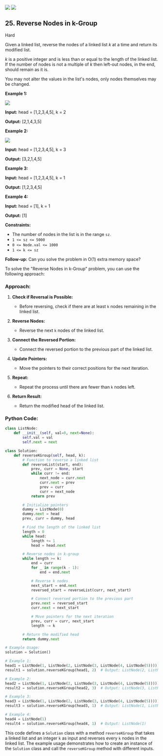 [![](https://img.shields.io/github/stars/javadev/LeetCode-in-All?label=Stars&style=flat-square)](https://github.com/javadev/LeetCode-in-All)
[![](https://img.shields.io/github/forks/javadev/LeetCode-in-All?label=Fork%20me%20on%20GitHub%20&style=flat-square)](https://github.com/javadev/LeetCode-in-All/fork)

## 25\. Reverse Nodes in k-Group

Hard

Given a linked list, reverse the nodes of a linked list _k_ at a time and return its modified list.

_k_ is a positive integer and is less than or equal to the length of the linked list. If the number of nodes is not a multiple of _k_ then left-out nodes, in the end, should remain as it is.

You may not alter the values in the list's nodes, only nodes themselves may be changed.

**Example 1:**

![](https://assets.leetcode.com/uploads/2020/10/03/reverse_ex1.jpg)

**Input:** head = [1,2,3,4,5], k = 2

**Output:** [2,1,4,3,5] 

**Example 2:**

![](https://assets.leetcode.com/uploads/2020/10/03/reverse_ex2.jpg)

**Input:** head = [1,2,3,4,5], k = 3

**Output:** [3,2,1,4,5] 

**Example 3:**

**Input:** head = [1,2,3,4,5], k = 1

**Output:** [1,2,3,4,5] 

**Example 4:**

**Input:** head = [1], k = 1

**Output:** [1] 

**Constraints:**

*   The number of nodes in the list is in the range `sz`.
*   `1 <= sz <= 5000`
*   `0 <= Node.val <= 1000`
*   `1 <= k <= sz`

**Follow-up:** Can you solve the problem in O(1) extra memory space?

To solve the "Reverse Nodes in k-Group" problem, you can use the following approach:

### Approach:

1. **Check if Reversal is Possible:**
   - Before reversing, check if there are at least `k` nodes remaining in the linked list.

2. **Reverse Nodes:**
   - Reverse the next `k` nodes of the linked list.

3. **Connect the Reversed Portion:**
   - Connect the reversed portion to the previous part of the linked list.

4. **Update Pointers:**
   - Move the pointers to their correct positions for the next iteration.

5. **Repeat:**
   - Repeat the process until there are fewer than `k` nodes left.

6. **Return Result:**
   - Return the modified head of the linked list.

### Python Code:

```python
class ListNode:
    def __init__(self, val=0, next=None):
        self.val = val
        self.next = next

class Solution:
    def reverseKGroup(self, head, k):
        # Function to reverse a linked list
        def reverseList(start, end):
            prev, curr = None, start
            while curr != end:
                next_node = curr.next
                curr.next = prev
                prev = curr
                curr = next_node
            return prev

        # Initialize pointers
        dummy = ListNode(0)
        dummy.next = head
        prev, curr = dummy, head

        # Find the length of the linked list
        length = 0
        while head:
            length += 1
            head = head.next

        # Reverse nodes in k-group
        while length >= k:
            end = curr
            for _ in range(k - 1):
                end = end.next

            # Reverse k nodes
            next_start = end.next
            reversed_start = reverseList(curr, next_start)

            # Connect reversed portion to the previous part
            prev.next = reversed_start
            curr.next = next_start

            # Move pointers for the next iteration
            prev, curr = curr, next_start
            length -= k

        # Return the modified head
        return dummy.next

# Example Usage:
solution = Solution()

# Example 1:
head1 = ListNode(1, ListNode(2, ListNode(3, ListNode(4, ListNode(5)))))
result1 = solution.reverseKGroup(head1, 2)  # Output: ListNode(2, ListNode(1, ListNode(4, ListNode(3, ListNode(5))))))

# Example 2:
head2 = ListNode(1, ListNode(2, ListNode(3, ListNode(4, ListNode(5)))))
result2 = solution.reverseKGroup(head2, 3)  # Output: ListNode(3, ListNode(2, ListNode(1, ListNode(4, ListNode(5))))))

# Example 3:
head3 = ListNode(1, ListNode(2, ListNode(3, ListNode(4, ListNode(5)))))
result3 = solution.reverseKGroup(head3, 1)  # Output: ListNode(1, ListNode(2, ListNode(3, ListNode(4, ListNode(5)))))

# Example 4:
head4 = ListNode(1)
result4 = solution.reverseKGroup(head4, 1)  # Output: ListNode(1)
```

This code defines a `Solution` class with a method `reverseKGroup` that takes a linked list and an integer `k` as input and reverses every `k` nodes in the linked list. The example usage demonstrates how to create an instance of the `Solution` class and call the `reverseKGroup` method with different inputs.